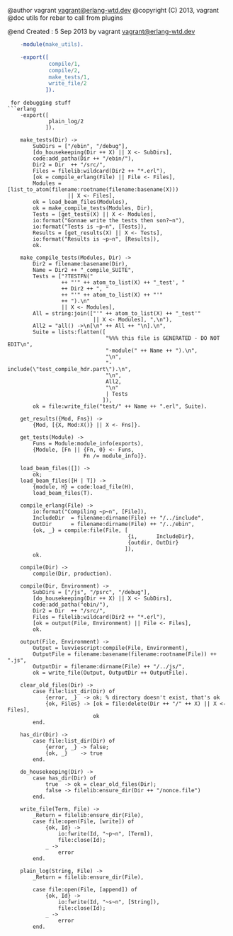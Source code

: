   @author vagrant <vagrant@erlang-wtd.dev>
  @copyright (C) 2013, vagrant
  @doc utils for rebar to call from plugins

  @end
  Created :  5 Sep 2013 by vagrant <vagrant@erlang-wtd.dev>

```erlang
    -module(make_utils).

    -export([
             compile/1,
             compile/2,
             make_tests/1,
             write_file/2
            ]).

```
```
 for debugging stuff
```erlang
    -export([
             plain_log/2
            ]).

    make_tests(Dir) ->
        SubDirs = ["/ebin", "/debug"],
        [do_housekeeping(Dir ++ X) || X <- SubDirs],
        code:add_patha(Dir ++ "/ebin/"),
        Dir2 = Dir  ++ "/src/",
        Files = filelib:wildcard(Dir2 ++ "*.erl"),
        [ok = compile_erlang(File) || File <- Files],
        Modules = [list_to_atom(filename:rootname(filename:basename(X)))
                   || X <- Files],
        ok = load_beam_files(Modules),
        ok = make_compile_tests(Modules, Dir),
        Tests = [get_tests(X) || X <- Modules],
        io:format("Gonnae write the tests then son?~n"),
        io:format("Tests is ~p~n", [Tests]),
        Results = [get_results(X) || X <- Tests],
        io:format("Results is ~p~n", [Results]),
        ok.

    make_compile_tests(Modules, Dir) ->
        Dir2 = filename:basename(Dir),
        Name = Dir2 ++ "_compile_SUITE",
        Tests = ["?TESTFN("
                 ++ "'" ++ atom_to_list(X) ++ "_test', "
                 ++ Dir2 ++ ", "
                 ++ "'" ++ atom_to_list(X) ++ "'"
                 ++ ").\n"
                 || X <- Modules],
        All = string:join(["'" ++ atom_to_list(X) ++ "_test'"
                           || X <- Modules], ",\n"),
        All2 = "all() ->\n[\n" ++ All ++ "\n].\n",
        Suite = lists:flatten([
                               "%%% this file is GENERATED - DO NOT EDIT\n",
                               "-module(" ++ Name ++ ").\n",
                               "\n",
                               "-include(\"test_compile_hdr.part\").\n",
                               "\n",
                               All2,
                               "\n"
                               | Tests
                              ]),
        ok = file:write_file("test/" ++ Name ++ ".erl", Suite).

    get_results({Mod, Fns}) ->
        {Mod, [{X, Mod:X()} || X <- Fns]}.

    get_tests(Module) ->
        Funs = Module:module_info(exports),
        {Module, [Fn || {Fn, 0} <- Funs,
                        Fn /= module_info]}.

    load_beam_files([]) ->
        ok;
    load_beam_files([H | T]) ->
        {module, H} = code:load_file(H),
        load_beam_files(T).

    compile_erlang(File) ->
        io:format("Compiling ~p~n", [File]),
        IncludeDir  = filename:dirname(File) ++ "/../include",
        OutDir      = filename:dirname(File) ++ "/../ebin",
        {ok, _} = compile:file(File, [
                                      {i,      IncludeDir},
                                      {outdir, OutDir}
                                     ]),
        ok.

    compile(Dir) ->
        compile(Dir, production).

    compile(Dir, Environment) ->
        SubDirs = ["/js", "/psrc", "/debug"],
        [do_housekeeping(Dir ++ X) || X <- SubDirs],
        code:add_patha("ebin/"),
        Dir2 = Dir  ++ "/src/",
        Files = filelib:wildcard(Dir2 ++ "*.erl"),
        [ok = output(File, Environment) || File <- Files],
        ok.

    output(File, Environment) ->
        Output = luvviescript:compile(File, Environment),
        OutputFile = filename:basename(filename:rootname(File)) ++ ".js",
        OutputDir = filename:dirname(File) ++ "/../js/",
        ok = write_file(Output, OutputDir ++ OutputFile).

    clear_old_files(Dir) ->
        case file:list_dir(Dir) of
            {error, _}  -> ok; % directory doesn't exist, that's ok
            {ok, Files} -> [ok = file:delete(Dir ++ "/" ++ X) || X <- Files],
                           ok
        end.

    has_dir(Dir) ->
        case file:list_dir(Dir) of
            {error, _} -> false;
            {ok, _}    -> true
        end.

    do_housekeeping(Dir) ->
        case has_dir(Dir) of
            true  -> ok = clear_old_files(Dir);
            false -> filelib:ensure_dir(Dir ++ "/nonce.file")
        end.

    write_file(Term, File) ->
        _Return = filelib:ensure_dir(File),
        case file:open(File, [write]) of
            {ok, Id} ->
                io:fwrite(Id, "~p~n", [Term]),
                file:close(Id);
            _ ->
                error
        end.

    plain_log(String, File) ->
        _Return = filelib:ensure_dir(File),

        case file:open(File, [append]) of
            {ok, Id} ->
                io:fwrite(Id, "~s~n", [String]),
                file:close(Id);
            _ ->
                error
        end.
```

